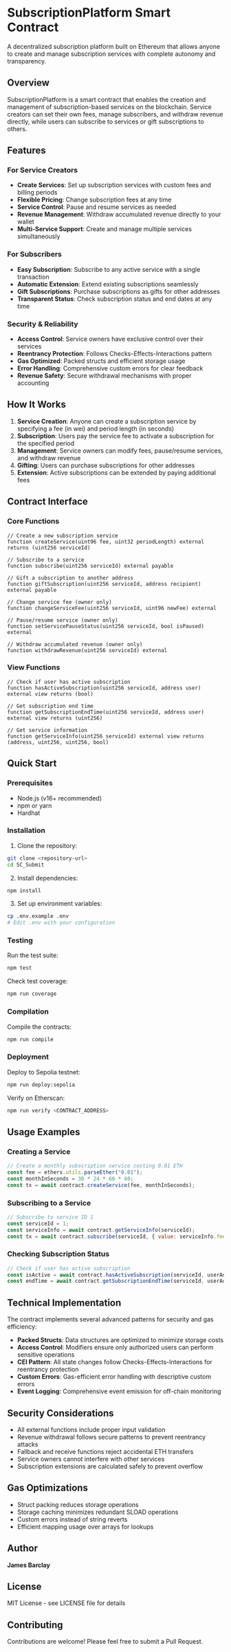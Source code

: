 # SubscriptionPlatform Smart Contract

A decentralized subscription platform built on Ethereum that allows anyone to create and manage subscription services with complete autonomy and transparency.

## Overview

SubscriptionPlatform is a smart contract that enables the creation and management of subscription-based services on the blockchain. Service creators can set their own fees, manage subscribers, and withdraw revenue directly, while users can subscribe to services or gift subscriptions to others.

## Features

### For Service Creators
- **Create Services**: Set up subscription services with custom fees and billing periods
- **Flexible Pricing**: Change subscription fees at any time
- **Service Control**: Pause and resume services as needed
- **Revenue Management**: Withdraw accumulated revenue directly to your wallet
- **Multi-Service Support**: Create and manage multiple services simultaneously

### For Subscribers
- **Easy Subscription**: Subscribe to any active service with a single transaction
- **Automatic Extension**: Extend existing subscriptions seamlessly
- **Gift Subscriptions**: Purchase subscriptions as gifts for other addresses
- **Transparent Status**: Check subscription status and end dates at any time

### Security & Reliability
- **Access Control**: Service owners have exclusive control over their services
- **Reentrancy Protection**: Follows Checks-Effects-Interactions pattern
- **Gas Optimized**: Packed structs and efficient storage usage
- **Error Handling**: Comprehensive custom errors for clear feedback
- **Revenue Safety**: Secure withdrawal mechanisms with proper accounting

## How It Works

1. **Service Creation**: Anyone can create a subscription service by specifying a fee (in wei) and period length (in seconds)
2. **Subscription**: Users pay the service fee to activate a subscription for the specified period
3. **Management**: Service owners can modify fees, pause/resume services, and withdraw revenue
4. **Gifting**: Users can purchase subscriptions for other addresses
5. **Extension**: Active subscriptions can be extended by paying additional fees

## Contract Interface

### Core Functions

```solidity
// Create a new subscription service
function createService(uint96 fee, uint32 periodLength) external returns (uint256 serviceId)

// Subscribe to a service
function subscribe(uint256 serviceId) external payable

// Gift a subscription to another address
function giftSubscription(uint256 serviceId, address recipient) external payable

// Change service fee (owner only)
function changeServiceFee(uint256 serviceId, uint96 newFee) external

// Pause/resume service (owner only)
function setServicePauseStatus(uint256 serviceId, bool isPaused) external

// Withdraw accumulated revenue (owner only)
function withdrawRevenue(uint256 serviceId) external
```

### View Functions

```solidity
// Check if user has active subscription
function hasActiveSubscription(uint256 serviceId, address user) external view returns (bool)

// Get subscription end time
function getSubscriptionEndTime(uint256 serviceId, address user) external view returns (uint256)

// Get service information
function getServiceInfo(uint256 serviceId) external view returns (address, uint256, uint256, bool)
```

## Quick Start

### Prerequisites
- Node.js (v16+ recommended)
- npm or yarn
- Hardhat

### Installation

1. Clone the repository:
```bash
git clone <repository-url>
cd SC_Submit
```

2. Install dependencies:
```bash
npm install
```

3. Set up environment variables:
```bash
cp .env.example .env
# Edit .env with your configuration
```

### Testing

Run the test suite:
```bash
npm test
```

Check test coverage:
```bash
npm run coverage
```

### Compilation

Compile the contracts:
```bash
npm run compile
```

### Deployment

Deploy to Sepolia testnet:
```bash
npm run deploy:sepolia
```

Verify on Etherscan:
```bash
npm run verify <CONTRACT_ADDRESS>
```

## Usage Examples

### Creating a Service

```javascript
// Create a monthly subscription service costing 0.01 ETH
const fee = ethers.utils.parseEther("0.01");
const monthInSeconds = 30 * 24 * 60 * 60;
const tx = await contract.createService(fee, monthInSeconds);
```

### Subscribing to a Service

```javascript
// Subscribe to service ID 1
const serviceId = 1;
const serviceInfo = await contract.getServiceInfo(serviceId);
const tx = await contract.subscribe(serviceId, { value: serviceInfo.fee });
```

### Checking Subscription Status

```javascript
// Check if user has active subscription
const isActive = await contract.hasActiveSubscription(serviceId, userAddress);
const endTime = await contract.getSubscriptionEndTime(serviceId, userAddress);
```

## Technical Implementation

The contract implements several advanced patterns for security and gas efficiency:

- **Packed Structs**: Data structures are optimized to minimize storage costs
- **Access Control**: Modifiers ensure only authorized users can perform sensitive operations
- **CEI Pattern**: All state changes follow Checks-Effects-Interactions for reentrancy protection
- **Custom Errors**: Gas-efficient error handling with descriptive custom errors
- **Event Logging**: Comprehensive event emission for off-chain monitoring

## Security Considerations

- All external functions include proper input validation
- Revenue withdrawal follows secure patterns to prevent reentrancy attacks
- Fallback and receive functions reject accidental ETH transfers
- Service owners cannot interfere with other services
- Subscription extensions are calculated safely to prevent overflow

## Gas Optimizations

- Struct packing reduces storage operations
- Storage caching minimizes redundant SLOAD operations
- Custom errors instead of string reverts
- Efficient mapping usage over arrays for lookups

## Author

**James Barclay**

## License

MIT License - see LICENSE file for details

## Contributing

Contributions are welcome! Please feel free to submit a Pull Request.